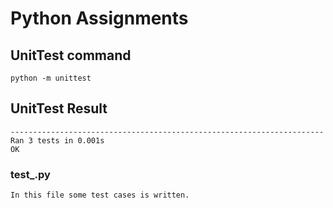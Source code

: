 # Python Assignments

## UnitTest command
    python -m unittest
## UnitTest Result
    ----------------------------------------------------------------------
    Ran 3 tests in 0.001s
    OK
### test_.py 
    In this file some test cases is written.
